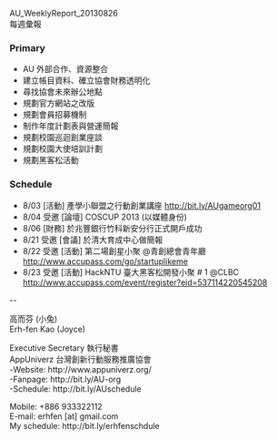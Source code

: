 AU_WeeklyReport_20130826 <br/>
每週彙報 <br/>

### Primary
* AU 外部合作、資源整合
* 建立帳目資料、確立協會財務透明化
* 尋找協會未來辦公地點
* 規劃官方網站之改版 
* 規劃會員招募機制
* 制作年度計劃表與營運簡報
* 規劃校園巡迴創業座談
* 規劃校園大使培訓計劃
* 規劃黑客松活動

### Schedule
* 8/03 [活動] 產學小聯盟之行動創業講座 http://bit.ly/AUgameorg01
* 8/04 受邀 [論壇] COSCUP 2013 (以媒體身份)
* 8/06 [財務] 於兆豐銀行竹科新安分行正式開戶成功
* 8/21 受邀 [會議] 於清大育成中心做簡報
* 8/22 受邀 [活動] 第二場創星小聚 @青創總會青年廳 http://www.accupass.com/go/startuplikeme
* 8/23 受邀 [活動] HackNTU 臺大黑客松開發小聚 # 1 @CLBC http://www.accupass.com/event/register?eid=537114220545208


--
<p> 
高而芬 (小兔) <br/> 
Erh-fen Kao (Joyce) <br/>
</p>
<p>
Executive Secretary 執行秘書 <br/>
AppUniverz 台灣創新行動服務推廣協會 <br/>
-Website: http://www.appuniverz.org/ <br/>
-Fanpage: http://bit.ly/AU-org <br/>
-Schedule: http://bit.ly/AUschedule <br/>
</p>
<p>
Mobile: +886 933322112 <br/>
E-mail: erhfen [at] gmail.com <br/> 
My schedule: http://bit.ly/erhfenschdule <br/>
</p>
